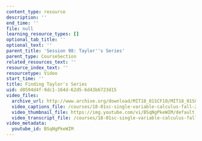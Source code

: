 ```yaml
---
content_type: resource
description: ''
end_time: ''
file: null
learning_resource_types: []
optional_tab_title: ''
optional_text: ''
parent_title: 'Session 98: Taylor''s Series'
parent_type: CourseSection
related_resources_text: ''
resource_index_text: ''
resourcetype: Video
start_time: ''
title: Finding Taylor's Series
uid: d0594d4f-9dc1-164d-62d5-6d43b6723d15
video_files:
  archive_url: http://www.archive.org/download/MIT18_01SCF10/MIT18_01SCF10Rec_79_300k.mp4
  video_captions_file: /courses/18-01sc-single-variable-calculus-fall-2010/faefcdd3169258e29860843422d9ebc4_BSqNgPkeWIM.vtt
  video_thumbnail_file: https://img.youtube.com/vi/BSqNgPkeWIM/default.jpg
  video_transcript_file: /courses/18-01sc-single-variable-calculus-fall-2010/de07f3427bd8f2d1431f8bba5ccd5475_BSqNgPkeWIM.pdf
video_metadata:
  youtube_id: BSqNgPkeWIM
---
```

